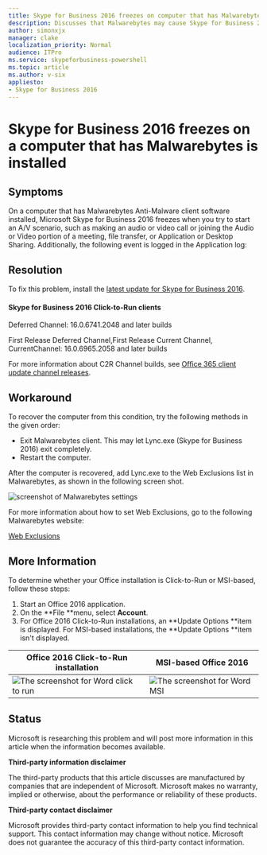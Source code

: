 ```yaml
---
title: Skype for Business 2016 freezes on computer that has Malwarebytes is installed
description: Discusses that Malwarebytes may cause Skype for Business 2016 to stop responding when you try to start an A/V scenario. Provides a workaround.
author: simonxjx
manager: clake
localization_priority: Normal
audience: ITPro
ms.service: skypeforbusiness-powershell
ms.topic: article
ms.author: v-six
appliesto:
- Skype for Business 2016
---
```


# Skype for Business 2016 freezes on a computer that has Malwarebytes is installed

## Symptoms

On a computer that has Malwarebytes Anti-Malware client software installed, Microsoft Skype for Business 2016 freezes when you try to start an A/V scenario, such as making an audio or video call or joining the Audio or Video portion of a meeting, file transfer, or Application or Desktop Sharing. Additionally, the following event is logged in the Application log:

## Resolution

To fix this problem, install the [latest update for Skype for Business 2016](https://support.microsoft.com/help/3123065). 

#### Skype for Business 2016 Click-to-Run clients

Deferred Channel: 16.0.6741.2048 and later builds

First Release Deferred Channel,First Release Current Channel, CurrentChannel: 16.0.6965.2058 and later builds

For more information about C2R Channel builds, see [Office 365 client update channel releases](https://technet.microsoft.com/office/mt465751).

## Workaround

To recover the computer from this condition, try the following methods in the given order:

- Exit Malwarebytes client. This may let Lync.exe (Skype for Business 2016) exit completely.   
- Restart the computer.   

After the computer is recovered, add Lync.exe to the Web Exclusions list in Malwarebytes, as shown in the following screen shot. 

![screenshot of Malwarebytes settings](https://kbdevstorage1.blob.core.windows.net/asset-blobs/18899_en_1)

For more information about how to set Web Exclusions, go to the following Malwarebytes website:

[Web Exclusions](https://www.malwarebytes.com/support/guides/mbam-legacy/WebExclusions.html)

## More Information

To determine whether your Office installation is Click-to-Run or MSI-based, follow these steps:

1. Start an Office 2016 application.   
2. On the **File **menu, select **Account**.   
3. For Office 2016 Click-to-Run installations, an **Update Options **item is displayed. For MSI-based installations, the **Update Options **item isn't displayed.   

|Office 2016 Click-to-Run installation|MSI-based Office 2016|
|-|-|
|![The screenshot for Word click to run ](https://support.microsoft.com/Library/Images/3099590.png)|![The screenshot for Word MSI ](https://support.microsoft.com/Library/Images/2971882.png)|

## Status

Microsoft is researching this problem and will post more information in this article when the information becomes available.

**Third-party information disclaimer**

The third-party products that this article discusses are manufactured by companies that are independent of Microsoft. Microsoft makes no warranty, implied or otherwise, about the performance or reliability of these products.

**Third-party contact disclaimer**

Microsoft provides third-party contact information to help you find technical support. This contact information may change without notice. Microsoft does not guarantee the accuracy of this third-party contact information.